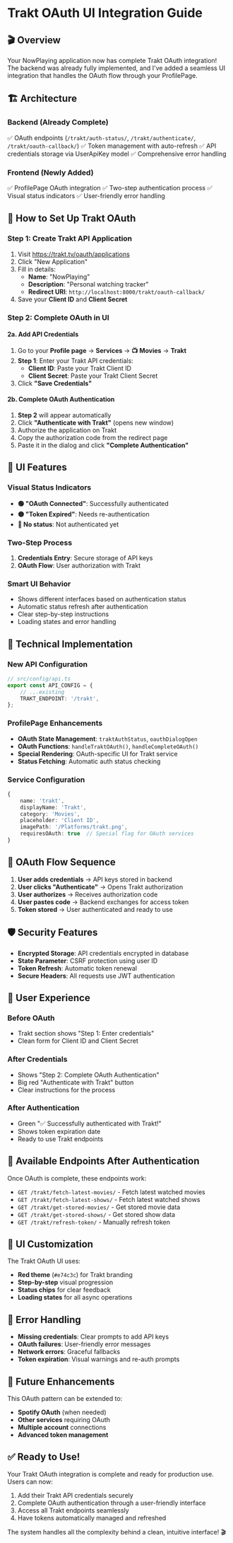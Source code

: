 # Trakt OAuth UI Integration Guide

## 🎬 **Overview**

Your NowPlaying application now has complete Trakt OAuth integration! The backend was already fully implemented, and I've added a seamless UI integration that handles the OAuth flow through your ProfilePage.

## 🏗️ **Architecture**

### **Backend (Already Complete)**

✅ OAuth endpoints (`/trakt/auth-status/`, `/trakt/authenticate/`, `/trakt/oauth-callback/`)
✅ Token management with auto-refresh
✅ API credentials storage via UserApiKey model
✅ Comprehensive error handling

### **Frontend (Newly Added)**

✅ ProfilePage OAuth integration
✅ Two-step authentication process
✅ Visual status indicators
✅ User-friendly error handling

## 🚀 **How to Set Up Trakt OAuth**

### **Step 1: Create Trakt API Application**

1. Visit <https://trakt.tv/oauth/applications>
2. Click "New Application"
3. Fill in details:
   - **Name**: "NowPlaying"
   - **Description**: "Personal watching tracker"
   - **Redirect URI**: `http://localhost:8000/trakt/oauth-callback/`
4. Save your **Client ID** and **Client Secret**

### **Step 2: Complete OAuth in UI**

#### **2a. Add API Credentials**

1. Go to your **Profile page** → **Services** → **📺 Movies** → **Trakt**
2. **Step 1**: Enter your Trakt API credentials:
   - **Client ID**: Paste your Trakt Client ID
   - **Client Secret**: Paste your Trakt Client Secret
3. Click **"Save Credentials"**

#### **2b. Complete OAuth Authentication**

1. **Step 2** will appear automatically
2. Click **"Authenticate with Trakt"** (opens new window)
3. Authorize the application on Trakt
4. Copy the authorization code from the redirect page
5. Paste it in the dialog and click **"Complete Authentication"**

## 🎯 **UI Features**

### **Visual Status Indicators**

- **🟢 "OAuth Connected"**: Successfully authenticated
- **🟡 "Token Expired"**: Needs re-authentication
- **🔴 No status**: Not authenticated yet

### **Two-Step Process**

1. **Credentials Entry**: Secure storage of API keys
2. **OAuth Flow**: User authorization with Trakt

### **Smart UI Behavior**

- Shows different interfaces based on authentication status
- Automatic status refresh after authentication
- Clear step-by-step instructions
- Loading states and error handling

## 🔧 **Technical Implementation**

### **New API Configuration**

```typescript
// src/config/api.ts
export const API_CONFIG = {
    // ...existing
    TRAKT_ENDPOINT: '/trakt',
};
```

### **ProfilePage Enhancements**

- **OAuth State Management**: `traktAuthStatus`, `oauthDialogOpen`
- **OAuth Functions**: `handleTraktOAuth()`, `handleCompleteOAuth()`
- **Special Rendering**: OAuth-specific UI for Trakt service
- **Status Fetching**: Automatic auth status checking

### **Service Configuration**

```typescript
{
    name: 'trakt',
    displayName: 'Trakt',
    category: 'Movies',
    placeholder: 'Client ID',
    imagePath: '/Platforms/trakt.png',
    requiresOAuth: true  // Special flag for OAuth services
}
```

## 🔄 **OAuth Flow Sequence**

1. **User adds credentials** → API keys stored in backend
2. **User clicks "Authenticate"** → Opens Trakt authorization
3. **User authorizes** → Receives authorization code
4. **User pastes code** → Backend exchanges for access token
5. **Token stored** → User authenticated and ready to use

## 🛡️ **Security Features**

- **Encrypted Storage**: API credentials encrypted in database
- **State Parameter**: CSRF protection using user ID
- **Token Refresh**: Automatic token renewal
- **Secure Headers**: All requests use JWT authentication

## 📱 **User Experience**

### **Before OAuth**

- Trakt section shows "Step 1: Enter credentials"
- Clean form for Client ID and Client Secret

### **After Credentials**

- Shows "Step 2: Complete OAuth Authentication"
- Big red "Authenticate with Trakt" button
- Clear instructions for the process

### **After Authentication**

- Green "✅ Successfully authenticated with Trakt!"
- Shows token expiration date
- Ready to use Trakt endpoints

## 🔌 **Available Endpoints After Authentication**

Once OAuth is complete, these endpoints work:

- `GET /trakt/fetch-latest-movies/` - Fetch latest watched movies
- `GET /trakt/fetch-latest-shows/` - Fetch latest watched shows
- `GET /trakt/get-stored-movies/` - Get stored movie data
- `GET /trakt/get-stored-shows/` - Get stored show data
- `GET /trakt/refresh-token/` - Manually refresh token

## 🎨 **UI Customization**

The Trakt OAuth UI uses:

- **Red theme** (`#e74c3c`) for Trakt branding
- **Step-by-step** visual progression
- **Status chips** for clear feedback
- **Loading states** for all async operations

## 🚨 **Error Handling**

- **Missing credentials**: Clear prompts to add API keys
- **OAuth failures**: User-friendly error messages
- **Network errors**: Graceful fallbacks
- **Token expiration**: Visual warnings and re-auth prompts

## 🔮 **Future Enhancements**

This OAuth pattern can be extended to:

- **Spotify OAuth** (when needed)
- **Other services** requiring OAuth
- **Multiple account** connections
- **Advanced token management**

## ✅ **Ready to Use!**

Your Trakt OAuth integration is complete and ready for production use. Users can now:

1. Add their Trakt API credentials securely
2. Complete OAuth authentication through a user-friendly interface
3. Access all Trakt endpoints seamlessly
4. Have tokens automatically managed and refreshed

The system handles all the complexity behind a clean, intuitive interface! 🎬
